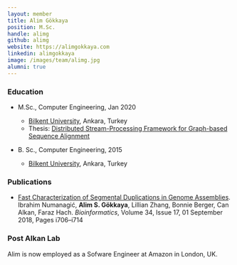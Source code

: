 ```yaml
---
layout: member
title: Alim Gökkaya
position: M.Sc. 
handle: alimg
github: alimg
website: https://alimgokkaya.com
linkedin: alimgokkaya
image: /images/team/alimg.jpg
alumni: true
---
```


### Education
- M.Sc., Computer Engineering, Jan 2020
  - [Bilkent University](http://www.cs.bilkent.edu.tr/), Ankara, Turkey 
  - Thesis: [Distributed Stream-Processing Framework for Graph-based Sequence Alignment](http://hdl.handle.net/11693/53472)

- B. Sc., Computer Engineering, 2015 
  - [Bilkent University](http://www.cs.bilkent.edu.tr/), Ankara, Turkey

### Publications

- [Fast Characterization of Segmental Duplications in Genome Assemblies](https://doi.org/10.1093/bioinformatics/bty586). Ibrahim Numanagić, **Alim S. Gökkaya**, Lillian Zhang, Bonnie Berger, Can Alkan, Faraz Hach. *Bioinformatics*, Volume 34, Issue 17, 01 September 2018, Pages i706–i714

### Post Alkan Lab
Alim is now employed as a Sofware Engineer at Amazon in London, UK.
